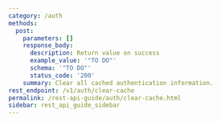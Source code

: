 ```yaml
---
category: /auth
methods:
  post:
    parameters: []
    response_body:
      description: Return value on success
      example_value: '"TO DO"'
      schema: '"TO DO"'
      status_code: '200'
    summary: Clear all cached authentication information.
rest_endpoint: /v1/auth/clear-cache
permalink: /rest-api-guide/auth/clear-cache.html
sidebar: rest_api_guide_sidebar
---
```

